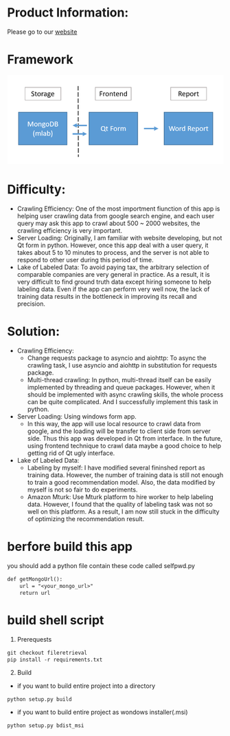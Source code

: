 # Product Information:
Please go to our [website](https://goatwang.github.io/SimCorpFinder/index_eng.html)

# Framework
![README_framework.png](README_framework.png)

# Difficulty: 
* Crawling Efficiency: One of the most importment fiunction of this app is helping user crawling data from google search engine, and each user query may ask this app to crawl about 500 ~ 2000 websites, the crawling efficiency is very important. 
* Server Loading: Originally, I am familiar with website developing, but not Qt form in python. However, once this app deal with a user query, it takes about 5 to 10 minutes to process, and the server is not able to respond to other user during this period of time.
* Lake of Labeled Data: To avoid paying tax, the arbitrary selection of comparable companies are very general in practice. As a result, it is very difficult to find ground truth data except hiring someone to help labeling data. Even if the app can perform very well now, the lack of training data results in the bottleneck in improving its recall and precision.

# Solution: 
* Crawling Efficiency: 
    * Change requests package to asyncio and aiohttp: To async the crawling task, I use asyncio and aiohttp in substitution for requests package.
    * Multi-thread crawling: In python, multi-thread itself can be easily implemented by threading and queue packages. However, when it should be implemented with async crawling skills, the whole process can be quite complicated. And I successfully implement this task in python.  
*  Server Loading: Using windows form app.
    * In this way, the app will use local resource to crawl data from google, and the loading will be transfer to client side from server side. Thus this app was developed in Qt from interface. In the future, using frontend technique to crawl data maybe a good choice to help getting rid of Qt ugly interface.
* Lake of Labeled Data: 
    * Labeling by myself: I have modified several fininshed report as training data. However, the number of training data is still not enough to train a good recommendation model. Also, the data modified by myself is not so fair to do experiments.
    * Amazon Mturk: Use Mturk platform to hire worker to help labeling data. However, I found that the quality of labeling task was not so well on this platform. As a result, I am now still stuck in the difficulty of optimizing the recommendation result.

# berfore build this app
you should add a python file contain these code called selfpwd.py
```
def getMongoUrl():
    url = "<your_mongo_url>"
    return url
```

# build shell script
1. Prerequests
```
git checkout fileretrieval
pip install -r requirements.txt
```

2. Build
* if you want to build entire project into a directory 
```
python setup.py build
```

* if you want to build entire project as wondows installer(.msi)
```
python setup.py bdist_msi
```
